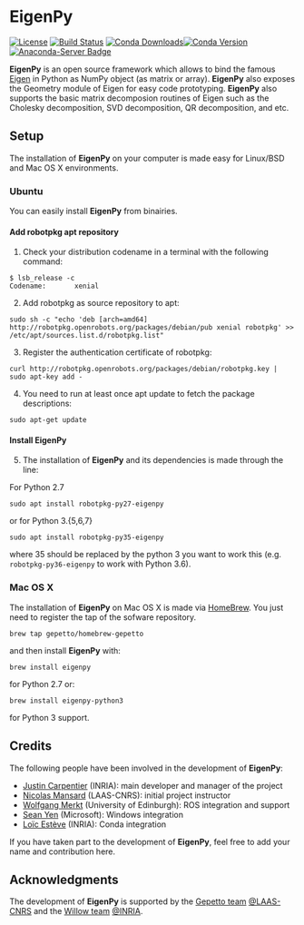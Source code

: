 EigenPy
======

[![License](https://img.shields.io/badge/License-BSD%202--Clause-green.svg)](https://opensource.org/licenses/BSD-2-Clause)
[![Build Status](https://travis-ci.org/stack-of-tasks/eigenpy.svg?branch=devel)](https://travis-ci.org/stack-of-tasks/eigenpy)
[![Conda Downloads](https://img.shields.io/conda/dn/conda-forge/eigenpy.svg)](https://anaconda.org/conda-forge/eigenpy)[![Conda Version](https://img.shields.io/conda/vn/conda-forge/eigenpy.svg)](https://anaconda.org/conda-forge/eigenpy)
[![Anaconda-Server Badge](https://anaconda.org/conda-forge/eigenpy/badges/installer/conda.svg)](https://conda.anaconda.org/conda-forge)


**EigenPy** is an open source framework which allows to bind the famous [Eigen](http://eigen.tuxfamily.org) in Python as NumPy object (as matrix or array).
**EigenPy** also exposes the Geometry module of Eigen for easy code prototyping.
**EigenPy** also supports the basic matrix decomposion routines of Eigen such as the Cholesky decomposition, SVD decomposition, QR decomposition, and etc.

## Setup

The installation of **EigenPy** on your computer is made easy for Linux/BSD and Mac OS X environments.

### Ubuntu

You can easily install **EigenPy** from binairies.

#### Add robotpkg apt repository

1. Check your distribution codename in a terminal with the following command:
```
$ lsb_release -c
Codename:       xenial
```
2. Add robotpkg as source repository to apt:
```
sudo sh -c "echo 'deb [arch=amd64] http://robotpkg.openrobots.org/packages/debian/pub xenial robotpkg' >> /etc/apt/sources.list.d/robotpkg.list"
```
3. Register the authentication certificate of robotpkg:
```
curl http://robotpkg.openrobots.org/packages/debian/robotpkg.key | sudo apt-key add -
```
4. You need to run at least once apt update to fetch the package descriptions:
```
sudo apt-get update
```
#### Install EigenPy
5. The installation of **EigenPy** and its dependencies is made through the line:

For Python 2.7
```
sudo apt install robotpkg-py27-eigenpy
```
or for Python 3.{5,6,7}
```
sudo apt install robotpkg-py35-eigenpy
```
where 35 should be replaced by the python 3 you want to work this (e.g. `robotpkg-py36-eigenpy` to work with Python 3.6).

### Mac OS X

The installation of **EigenPy** on Mac OS X is made via [HomeBrew](https://brew.sh/). 
You just need to register the tap of the sofware repository.

```
brew tap gepetto/homebrew-gepetto
```
and then install **EigenPy** with:
```
brew install eigenpy
```
for Python 2.7 or:
```
brew install eigenpy-python3
```
for Python 3 support.

## Credits

The following people have been involved in the development of **EigenPy**:

- [Justin Carpentier](https://jcarpent.github.io) (INRIA): main developer and manager of the project
- [Nicolas Mansard](http://projects.laas.fr/gepetto/index.php/Members/NicolasMansard) (LAAS-CNRS): initial project instructor
- [Wolfgang Merkt](http://www.wolfgangmerkt.com/) (University of Edinburgh): ROS integration and support
- [Sean Yen](https://www.linkedin.com/in/seanyentw) (Microsoft): Windows integration
- [Loïc Estève](https://github.com/lesteve) (INRIA): Conda integration

If you have taken part to the development of **EigenPy**, feel free to add your name and contribution here.

## Acknowledgments

The development of **EigenPy** is supported by the [Gepetto team](http://projects.laas.fr/gepetto/) [@LAAS-CNRS](http://www.laas.fr) and the [Willow team](https://www.di.ens.fr/willow/) [@INRIA](http://www.inria.fr).
